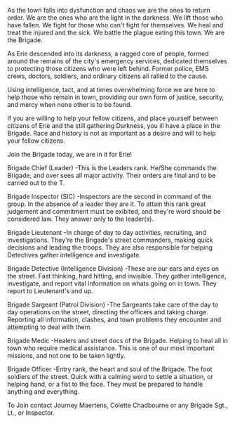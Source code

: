 ﻿As the town falls into dysfunction and chaos we are the ones to return order. We are the ones who are the light in the darkness. We lift those who have fallen. We fight for those who can't fight for themselves. We heal and treat the injured and the sick. We battle the plague eating this town. We are the Brigade.


As Erie descended into its darkness, a ragged core of people, formed around the remains of the city's emergency services, dedicated themselves to protecting those citizens who were left behind.  Former police,  EMS crews, doctors, soldiers, and ordinary citizens all rallied to the cause.  


Using intelligence, tact, and at times overwhelming force we are here to help those who remain in town, providing  our own form of justice, security, and mercy when none other is to be found. 


If you are willing to help your fellow citizens, and place yourself between citizens of Erie and the still gathering Darkness, you ill have a place in the Brigade. Race and history is not as important as a desire and will to help your fellow citizens.


Join the Brigade today, we are in it for Erie!




Brigade Chief (Leader)
-This is the Leaders rank. He/She commands the Brigade, and over sees all major activity. Their orders are final and to be carried out to the T.


Brigade Inspector (SIC)
-Inspectors are the second in command of the group. In the absence of a leader they are it. To attain this rank great judgement and commitment must be exibited, and they're word should be considered law. They answer only to the leader(s).


Brigade Lieutenant
-In charge of day to day activities, recruiting, and investigations. They're the Brigade's street commanders, making quick decisions and leading the troops. They are also responsible for helping Detectives gather intelligence and investigate.


Brigade Detective (Intelligence Division)
-These are our ears and eyes on the street. Fast thinking, hard hitting, and invisible. They gather intelligence, investigate, and report vital information on whats going on in town. They report to Lieutenant's and up.


Brigade Sargeant (Patrol Division)
-The Sargeants take care of the day to day operations on the street, directing the officers and taking charge. Reporting all information, clashes, and town problems they encounter and attempting to deal with them. 


Brigade Medic
-Healers and street docs of the Brigade. Helping to heal all in town who require medical assistance. This is one of our most important missions, and not one to be taken lightly.


Brigade Officer
-Entry rank, the heart and soul of the Brigade. The foot soldiers of the street. Quick with a calming word to settle a situation, or helping hand, or a fist to the face.  They must be prepared to handle anything and everything.


To Join contact Journey Maertens, Colette Chadbourne or any Brigade Sgt., Lt., or Inspector.
